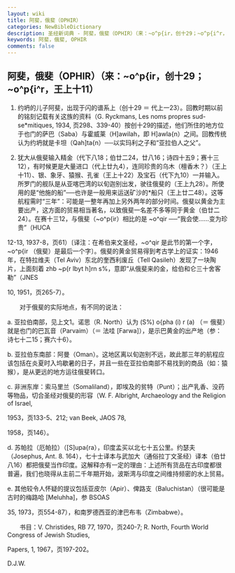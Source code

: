 ```yaml
---
layout: wiki
title: 阿斐，俄斐（OPHIR）
categories: NewBibleDictionary
description: 圣经新词典 - 阿斐，俄斐（OPHIR）（来：~o^p{ir，创十29；~o^p{i^r，王上十11）
keywords: 阿斐，俄斐, OPHIR
comments: false
---
```


## 阿斐，俄斐（OPHIR）（来：~o^p{ir，创十29；~o^p{i^r，王上十11）

1. 约坍的儿子阿斐，出现于闪的谱系上（创十29 ＝ 代上一23）。回教时期以前的铭刻记载有关这族的资料（G. Ryckmans, Les noms propres sud-se*mitiques, 1934, 页298、339-40）按创十29的描述，他们所住的地方位于也门的萨巴（Saba）与霍威莱（H]awilah，即 H]awla{n）之间。回教传统认为约坍就是卡坦（Qah]ta{n）──以实玛利之子和“亚拉伯人之父”。

2. 犹大从俄斐输入精金（代下八18；伯廿二24，廿八16；诗四十五9；赛十三12），有时候更是大量进口（代上廿九4），连同珍贵的乌木（檀香木？）（王上十11）、银、象牙、猿猴、孔雀（王上十22）及宝石（代下九10）一并输入。所罗门的舰队是从亚喀巴湾的以旬迦别出发，驶往俄斐的（王上九28）。所使用的是“他施的船”──也许是一般用来运送矿沙的*船只（王上廿二48）。这等航程需时“三年”：可能是一整年再加上另外两年的部分时间。俄斐以黄金为主要出产，这方面的贸易相当著名，以致俄斐一名差不多等同于黄金（伯廿二24）。在赛十三12，与俄斐（~o^p{ir）相比的是 ~o^qir ──“我会使……变为珍贵”（HUCA

12-13, 1937-8，页61）〔译注：在希伯来文圣经，~o^qir 是此节的第一个字，~o^p{ir （俄斐）是最后一个字〕。俄斐的黄金贸易得到考古学上的证实：1946年，在特拉维夫（Tel Aviv）东北的奎西利废丘（Tell Qasileh）发现了一块陶片，上面刻着 zhb ~p{r lbyt h]rn s%，意即“从俄斐来的金，给伯和仑三十舍客勒”（JNES

10, 1951，页265-7）。

　　对于俄斐的实际地点，有不同的说法：

a. 亚拉伯南部，见上文1。诺思（R. North）认为 (S%) o{pha (i) r (a) （＝ 俄斐）就是也门的巴瓦音（Parvaim）（＝ 法哇 [Farwa]），是示巴黄金的出产地（参：诗七十二15；赛六十6）。

b. 亚拉伯东南部：阿曼（Oman）。这地区离以旬迦别不远，故此那三年的航程应该包括在炎夏时入坞歇暑的日子，并且一些在亚拉伯南部不易找到的商品（如：猿猴），是从更远的地方运往俄斐转口。

c. 非洲东岸：索马里兰（Somaliland），即埃及的贫特（Punt）；出产乳香、没药等物品，切合圣经对俄斐的形容（W. F. Albright, Archaeology and the Religion of Israel,

1953，页133-5、212; van Beek, JAOS 78,

1958，页146）。

d. 苏帕拉（厄帕拉）（[S]upa{ra），印度孟买以北七十五公里。约瑟夫（Josephus, Ant. 8. 164），七十士译本与武加大（通俗拉丁文圣经）译本（伯廿八16）都把俄斐当作印度。这解释亦有一定的理由：上述所有货品在古印度都很普遍，我们也晓得从主前二千年期开始，波斯湾与印度之间维持频密的水上贸易。

e. 其他较令人怀疑的提议包括亚皮尔（Apir）、俾路支（Baluchistan）（很可能是古时的梅路哈 [Meluhha]，参 BSOAS

35, 1973，页554-87），和南罗德西亚的津巴布韦（Zimbabwe）。

　　书目：V. Christides, RB 77, 1970，页240-7; R. North, Fourth World Congress of Jewish Studies,

Papers, 1, 1967，页197-202。

D.J.W.








